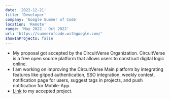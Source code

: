 ```yaml
---
date: '2022-12-21'
title: 'Developer'
company: 'Google Summer of Code'
location: 'Remote'
range: 'May 2022 - Oct 2022'
url: 'https://summerofcode.withgoogle.com/'
showInProjects: false
---
```


- My proposal got accepted by the CircuitVerse Organization. CircuitVerse is a free open source platform that allows users to construct digital logic online.
- I am working on improving the CircuitVerse Main platform by integrating features like gitpod authentication, SSO integration, weekly contest, notification page for users, suggest tags in projects, and push notification for Mobile-App.
- [Link](https://summerofcode.withgoogle.com/programs/2022/projects/fzWZkAN8) to my accepted project.
